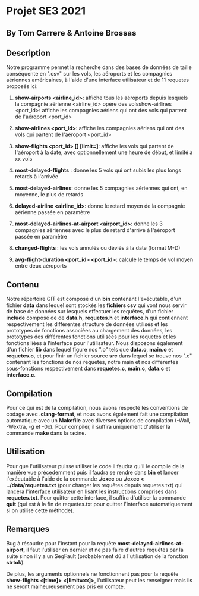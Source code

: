 # Projet SE3 2021

## By Tom Carrere & Antoine Brossas


## Description 
  
Notre programme permet la recherche dans des bases de données de taille conséquente en ".csv" sur les vols, les aéroports et les compagnies aériennes américaines, à l'aide d'une interface utilisateur et de 11 requetes proposés ici:

1) **show-airports <airline_id>**: affiche tous les aéroports depuis lesquels la compagnie aérienne <airline_id> opère des volsshow-airlines <port_id>: affiche les compagnies aériens qui ont des vols qui partent de l'aéroport <port_id>

2) **show-airlines <port_id>**: affiche les compagnies aériens qui ont des vols qui partent de l'aéroport <port_id>

3) **show-flights <port_id> <date> [<time>] [limit=<xx>]**: affiche les vols qui partent de l'aéroport à la date, avec optionnellement une heure de début, et limité à xx vols

4) **most-delayed-flights** : donne les 5 vols qui ont subis les plus longs retards à l'arrivée

5) **most-delayed-airlines**: donne les 5 compagnies aériennes qui ont, en moyenne, le plus de retards

6) **delayed-airline <airline_id>**: donne le retard moyen de la compagnie aérienne passée en paramètre

7) **most-delayed-airlines-at-airport <airport_id>**: donne les 3 compagnies aériennes avec le plus de retard d'arrivé à l'aéroport passée en paramètre

8) **changed-flights <date>**: les vols annulés ou déviés à la date  (format M-D)

9) **avg-flight-duration <port_id> <port_id>**: calcule le temps de vol moyen entre deux aéroports

 ## Contenu

Notre répertoire GIT est composé d'un **bin** contenant l'exécutable, d'un fichier **data** dans lequel sont stockés les **fichiers csv** qui vont nous servir de base de données sur lesquels effectuer les requêtes, d'un fichier **include** composé de de **data.h**, **requetes.h** et **interface.h** qui contiennent respectivement les différentes structure de données utilisés et les prototypes de fonctions associées au chargement des données, les prototypes des différentes fonctions utilisées pour les requetes et les fonctions liées à l'interface pour l'utilisateur. Nous disposons également d'un fichier **lib** dans lequel figure nos ".o" tels que **data.o**, **main.o** et **requetes.o**, et pour finir un fichier source **src** dans lequel se trouve nos ".c" contenant les fonctions de nos requetes, notre main et nos differentes sous-fonctions respectivement dans **requetes.c**, **main.c**, **data.c** et **interface.c**.

 ## Compilation

Pour ce qui est de la compilation, nous avons respecté les conventions de codage avec .**clang-format**, et nous avons également fait une compilation automatique avec un **Makefile** avec diverses options de compilation (-Wall, -Wextra, -g et -0x). Pour compiler, il suffira uniquement d'utiliser la commande **make** dans la racine.

 ## Utilisation

Pour que l'utilisateur puisse utiliser le code il faudra qu'il le compile de la manière vue précedemment puis il faudra se rendre dans **bin** et lancer l'exécutable à l'aide de la commande **./exec** ou **./exec < ../data/requetes.txt** (pour charger les requêtes depuis requetes.txt) qui lancera l'interface utilisateur en lisant les instructions comprises dans **requetes.txt**. Pour quitter cette interface, il suffira d'utiliser la commande **quit** (qui est à la fin de requetes.txt pour quitter l'interface automatiquement si on utilise cette méthode).

## Remarques

Bug à résoudre pour l'instant pour la requête **most-delayed-airlines-at-airport**, il faut l'utiliser en dernier et ne pas faire d'autres requêtes par la suite sinon il y a un SegFault (probablement dû à l'utilisation de la fonction **strtok**).

De plus, les arguments optionnels ne fonctionnent pas pour la requête **show-flights <date> <[time]> <[limit=xx]>**, l'utilisateur peut les renseigner mais ils ne seront malheureusement pas pris en compte.




